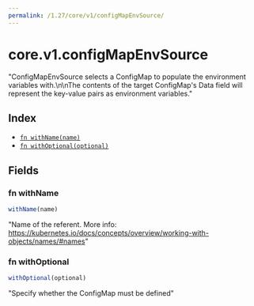 ```yaml
---
permalink: /1.27/core/v1/configMapEnvSource/
---
```


# core.v1.configMapEnvSource

"ConfigMapEnvSource selects a ConfigMap to populate the environment variables with.\n\nThe contents of the target ConfigMap's Data field will represent the key-value pairs as environment variables."

## Index

* [`fn withName(name)`](#fn-withname)
* [`fn withOptional(optional)`](#fn-withoptional)

## Fields

### fn withName

```ts
withName(name)
```

"Name of the referent. More info: https://kubernetes.io/docs/concepts/overview/working-with-objects/names/#names"

### fn withOptional

```ts
withOptional(optional)
```

"Specify whether the ConfigMap must be defined"
